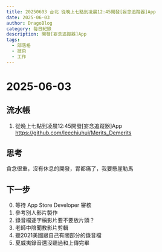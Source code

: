 ```yaml
---
title: 20250603 台北 從晚上七點到凌晨12:45開發[妄念追蹤器]App
date: 2025-06-03
author: DragoBlog
category: 每日紀錄
description: 開發[妄念追蹤器]App
tags:
  - 部落格
  - 技術
  - 工作
---
```


# 2025-06-03

<PostMeta />



## 流水帳

1. 從晚上七點到凌晨12:45開發[妄念追蹤器]App
https://github.com/leechiuhui/Merits_Demerits

## 思考
貪念很重，沒有休息的開發，胃都痛了，我要懸崖勒馬




## 下一步
0. 等待 App Store Developer 審核
1. 參考別人影片製作
2. 錄音檔逐字稿影片要不要放片頭？
3. 老師中陰聞教影片剪輯
4. 聽2021美國跟自己有關部分的錄音檔
5. 夏威夷錄音還沒聽過和上傳完畢

